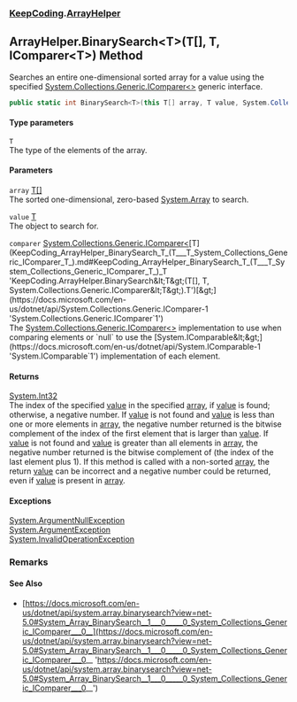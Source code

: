 ### [KeepCoding](KeepCoding.md 'KeepCoding').[ArrayHelper](KeepCoding_ArrayHelper.md 'KeepCoding.ArrayHelper')
## ArrayHelper.BinarySearch&lt;T&gt;(T[], T, IComparer&lt;T&gt;) Method
Searches an entire one-dimensional sorted array for a value using the specified [System.Collections.Generic.IComparer&lt;&gt;](https://docs.microsoft.com/en-us/dotnet/api/System.Collections.Generic.IComparer-1 'System.Collections.Generic.IComparer`1') generic interface.  
```csharp
public static int BinarySearch<T>(this T[] array, T value, System.Collections.Generic.IComparer<T> comparer);
```
#### Type parameters
<a name='KeepCoding_ArrayHelper_BinarySearch_T_(T___T_System_Collections_Generic_IComparer_T_)_T'></a>
`T`  
The type of the elements of the array.
  
#### Parameters
<a name='KeepCoding_ArrayHelper_BinarySearch_T_(T___T_System_Collections_Generic_IComparer_T_)_array'></a>
`array` [T](KeepCoding_ArrayHelper_BinarySearch_T_(T___T_System_Collections_Generic_IComparer_T_).md#KeepCoding_ArrayHelper_BinarySearch_T_(T___T_System_Collections_Generic_IComparer_T_)_T 'KeepCoding.ArrayHelper.BinarySearch&lt;T&gt;(T[], T, System.Collections.Generic.IComparer&lt;T&gt;).T')[[]](https://docs.microsoft.com/en-us/dotnet/api/System.Array 'System.Array')  
The sorted one-dimensional, zero-based [System.Array](https://docs.microsoft.com/en-us/dotnet/api/System.Array 'System.Array') to search.
  
<a name='KeepCoding_ArrayHelper_BinarySearch_T_(T___T_System_Collections_Generic_IComparer_T_)_value'></a>
`value` [T](KeepCoding_ArrayHelper_BinarySearch_T_(T___T_System_Collections_Generic_IComparer_T_).md#KeepCoding_ArrayHelper_BinarySearch_T_(T___T_System_Collections_Generic_IComparer_T_)_T 'KeepCoding.ArrayHelper.BinarySearch&lt;T&gt;(T[], T, System.Collections.Generic.IComparer&lt;T&gt;).T')  
The object to search for.
  
<a name='KeepCoding_ArrayHelper_BinarySearch_T_(T___T_System_Collections_Generic_IComparer_T_)_comparer'></a>
`comparer` [System.Collections.Generic.IComparer&lt;](https://docs.microsoft.com/en-us/dotnet/api/System.Collections.Generic.IComparer-1 'System.Collections.Generic.IComparer`1')[T](KeepCoding_ArrayHelper_BinarySearch_T_(T___T_System_Collections_Generic_IComparer_T_).md#KeepCoding_ArrayHelper_BinarySearch_T_(T___T_System_Collections_Generic_IComparer_T_)_T 'KeepCoding.ArrayHelper.BinarySearch&lt;T&gt;(T[], T, System.Collections.Generic.IComparer&lt;T&gt;).T')[&gt;](https://docs.microsoft.com/en-us/dotnet/api/System.Collections.Generic.IComparer-1 'System.Collections.Generic.IComparer`1')  
The [System.Collections.Generic.IComparer&lt;&gt;](https://docs.microsoft.com/en-us/dotnet/api/System.Collections.Generic.IComparer-1 'System.Collections.Generic.IComparer`1') implementation to use when comparing elements or `null` to use the [System.IComparable&lt;&gt;](https://docs.microsoft.com/en-us/dotnet/api/System.IComparable-1 'System.IComparable`1') implementation of each element.
  
#### Returns
[System.Int32](https://docs.microsoft.com/en-us/dotnet/api/System.Int32 'System.Int32')  
The index of the specified [value](KeepCoding_ArrayHelper_BinarySearch_T_(T___T_System_Collections_Generic_IComparer_T_).md#KeepCoding_ArrayHelper_BinarySearch_T_(T___T_System_Collections_Generic_IComparer_T_)_value 'KeepCoding.ArrayHelper.BinarySearch&lt;T&gt;(T[], T, System.Collections.Generic.IComparer&lt;T&gt;).value') in the specified [array](KeepCoding_ArrayHelper_BinarySearch_T_(T___T_System_Collections_Generic_IComparer_T_).md#KeepCoding_ArrayHelper_BinarySearch_T_(T___T_System_Collections_Generic_IComparer_T_)_array 'KeepCoding.ArrayHelper.BinarySearch&lt;T&gt;(T[], T, System.Collections.Generic.IComparer&lt;T&gt;).array'), if [value](KeepCoding_ArrayHelper_BinarySearch_T_(T___T_System_Collections_Generic_IComparer_T_).md#KeepCoding_ArrayHelper_BinarySearch_T_(T___T_System_Collections_Generic_IComparer_T_)_value 'KeepCoding.ArrayHelper.BinarySearch&lt;T&gt;(T[], T, System.Collections.Generic.IComparer&lt;T&gt;).value') is found; otherwise, a negative number. If [value](KeepCoding_ArrayHelper_BinarySearch_T_(T___T_System_Collections_Generic_IComparer_T_).md#KeepCoding_ArrayHelper_BinarySearch_T_(T___T_System_Collections_Generic_IComparer_T_)_value 'KeepCoding.ArrayHelper.BinarySearch&lt;T&gt;(T[], T, System.Collections.Generic.IComparer&lt;T&gt;).value') is not found and [value](KeepCoding_ArrayHelper_BinarySearch_T_(T___T_System_Collections_Generic_IComparer_T_).md#KeepCoding_ArrayHelper_BinarySearch_T_(T___T_System_Collections_Generic_IComparer_T_)_value 'KeepCoding.ArrayHelper.BinarySearch&lt;T&gt;(T[], T, System.Collections.Generic.IComparer&lt;T&gt;).value') is less than one or more elements in [array](KeepCoding_ArrayHelper_BinarySearch_T_(T___T_System_Collections_Generic_IComparer_T_).md#KeepCoding_ArrayHelper_BinarySearch_T_(T___T_System_Collections_Generic_IComparer_T_)_array 'KeepCoding.ArrayHelper.BinarySearch&lt;T&gt;(T[], T, System.Collections.Generic.IComparer&lt;T&gt;).array'), the negative number returned is the bitwise complement of the index of the first element that is larger than [value](KeepCoding_ArrayHelper_BinarySearch_T_(T___T_System_Collections_Generic_IComparer_T_).md#KeepCoding_ArrayHelper_BinarySearch_T_(T___T_System_Collections_Generic_IComparer_T_)_value 'KeepCoding.ArrayHelper.BinarySearch&lt;T&gt;(T[], T, System.Collections.Generic.IComparer&lt;T&gt;).value'). If [value](KeepCoding_ArrayHelper_BinarySearch_T_(T___T_System_Collections_Generic_IComparer_T_).md#KeepCoding_ArrayHelper_BinarySearch_T_(T___T_System_Collections_Generic_IComparer_T_)_value 'KeepCoding.ArrayHelper.BinarySearch&lt;T&gt;(T[], T, System.Collections.Generic.IComparer&lt;T&gt;).value') is not found and [value](KeepCoding_ArrayHelper_BinarySearch_T_(T___T_System_Collections_Generic_IComparer_T_).md#KeepCoding_ArrayHelper_BinarySearch_T_(T___T_System_Collections_Generic_IComparer_T_)_value 'KeepCoding.ArrayHelper.BinarySearch&lt;T&gt;(T[], T, System.Collections.Generic.IComparer&lt;T&gt;).value') is greater than all elements in [array](KeepCoding_ArrayHelper_BinarySearch_T_(T___T_System_Collections_Generic_IComparer_T_).md#KeepCoding_ArrayHelper_BinarySearch_T_(T___T_System_Collections_Generic_IComparer_T_)_array 'KeepCoding.ArrayHelper.BinarySearch&lt;T&gt;(T[], T, System.Collections.Generic.IComparer&lt;T&gt;).array'), the negative number returned is the bitwise complement of (the index of the last element plus 1). If this method is called with a non-sorted [array](KeepCoding_ArrayHelper_BinarySearch_T_(T___T_System_Collections_Generic_IComparer_T_).md#KeepCoding_ArrayHelper_BinarySearch_T_(T___T_System_Collections_Generic_IComparer_T_)_array 'KeepCoding.ArrayHelper.BinarySearch&lt;T&gt;(T[], T, System.Collections.Generic.IComparer&lt;T&gt;).array'), the return [value](KeepCoding_ArrayHelper_BinarySearch_T_(T___T_System_Collections_Generic_IComparer_T_).md#KeepCoding_ArrayHelper_BinarySearch_T_(T___T_System_Collections_Generic_IComparer_T_)_value 'KeepCoding.ArrayHelper.BinarySearch&lt;T&gt;(T[], T, System.Collections.Generic.IComparer&lt;T&gt;).value') can be incorrect and a negative number could be returned, even if [value](KeepCoding_ArrayHelper_BinarySearch_T_(T___T_System_Collections_Generic_IComparer_T_).md#KeepCoding_ArrayHelper_BinarySearch_T_(T___T_System_Collections_Generic_IComparer_T_)_value 'KeepCoding.ArrayHelper.BinarySearch&lt;T&gt;(T[], T, System.Collections.Generic.IComparer&lt;T&gt;).value') is present in [array](KeepCoding_ArrayHelper_BinarySearch_T_(T___T_System_Collections_Generic_IComparer_T_).md#KeepCoding_ArrayHelper_BinarySearch_T_(T___T_System_Collections_Generic_IComparer_T_)_array 'KeepCoding.ArrayHelper.BinarySearch&lt;T&gt;(T[], T, System.Collections.Generic.IComparer&lt;T&gt;).array').
#### Exceptions
[System.ArgumentNullException](https://docs.microsoft.com/en-us/dotnet/api/System.ArgumentNullException 'System.ArgumentNullException')  
[System.ArgumentException](https://docs.microsoft.com/en-us/dotnet/api/System.ArgumentException 'System.ArgumentException')  
[System.InvalidOperationException](https://docs.microsoft.com/en-us/dotnet/api/System.InvalidOperationException 'System.InvalidOperationException')  
### Remarks
#### See Also
- [https://docs.microsoft.com/en-us/dotnet/api/system.array.binarysearch?view=net-5.0#System_Array_BinarySearch__1___0_____0_System_Collections_Generic_IComparer___0__](https://docs.microsoft.com/en-us/dotnet/api/system.array.binarysearch?view=net-5.0#System_Array_BinarySearch__1___0_____0_System_Collections_Generic_IComparer___0__ 'https://docs.microsoft.com/en-us/dotnet/api/system.array.binarysearch?view=net-5.0#System_Array_BinarySearch__1___0_____0_System_Collections_Generic_IComparer___0__')
